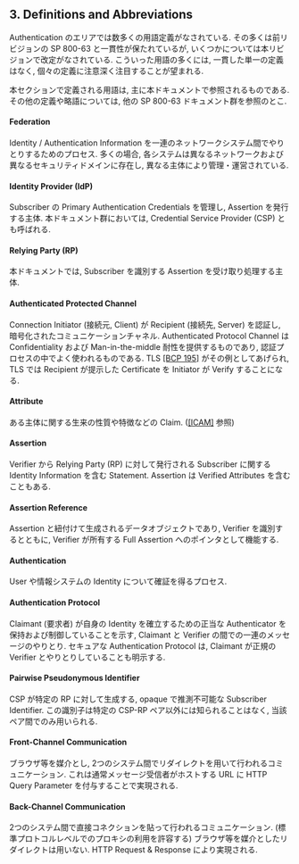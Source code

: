 <a name="sec3"></a>

## 3. Definitions and Abbreviations

Authentication のエリアでは数多くの用語定義がなされている.
その多くは前リビジョンの SP 800-63 と一貫性が保たれているが, いくつかについては本リビジョンで改定がなされている.
こういった用語の多くには, 一貫した単一の定義はなく, 個々の定義に注意深く注目することが望まれる.

<!-- There are a variety of definitions used in the area of authentication. While many terms are consistent with earlier revisions version of SP 800-63, some have changed in this revision. Since there is no single, consistent definition of many of these terms, careful attention to how the terms are defined here is warranted. -->

本セクションで定義される用語は, 主に本ドキュメントで参照されるものである.
その他の定義や略語については, 他の SP 800-63 ドキュメント群を参照のとこ.

<!-- The definitions in this section are primarily those that are referenced in this document. Refer to the other documents in the SP 800-63 document family for additional definitions and abbreviations specific to their content. -->

#### Federation

Identity / Authentication Information を一連のネットワークシステム間でやりとりするためのプロセス.
多くの場合, 各システムは異なるネットワークおよび異なるセキュリティドメインに存在し, 異なる主体により管理・運営されている.

<!-- A process that allows for the conveyance of identity and authentication information across a set of networked systems. These systems are often run and controlled by disparate parties in different network and security domains. -->

#### Identity Provider (IdP)

Subscriber の Primary Authentication Credentials を管理し, Assertion を発行する主体.
本ドキュメント群においては, Credential Service Provider (CSP) とも呼ばれる.

<!-- The party that manages the subscriber's primary authentication credentials and issues assertions derived from those credentials. This is commonly the credential service provider (CSP) as discussed within this document suite. -->

#### Relying Party (RP)

本ドキュメントでは, Subscriber を識別する Assertion を受け取り処理する主体.

<!-- In this document, the party that receives and processes the assertion identifying the subscriber. -->

#### Authenticated Protected Channel

Connection Initiator (接続元, Client) が Recipient (接続先, Server) を認証し, 暗号化されたコミュニケーションチャネル.
Authenticated Protocol Channel は Confidentiality および Man-in-the-middle 耐性を提供するものであり, 認証プロセスの中でよく使われるものである.
TLS [[BCP 195]](#bcp195) がその例としてあげられ, TLS では Recipient が提示した Certificate を Initiator が Verify することになる.

<!-- A communication channel that uses approved encryption where the initiator of the connection (client) has authenticated the recipient (server). Authenticated protected channels provide confidentiality and man-in-the-middle protection and are frequently used in the user authentication process. TLS [[BCP 195]](#bcp195) is an example of an authenticated protected channel when the certificate presented by the recipient is verified by the initiator. -->

#### Attribute

ある主体に関する生来の性質や特徴などの Claim. ([[ICAM]](#ICAM) 参照)

<!-- A claim of a named quality or characteristic inherent in or ascribed to someone or something. (See term in [[ICAM]](#ICAM) for more information.) -->

#### Assertion

Verifier から Relying Party (RP) に対して発行される Subscriber に関する Identity Information を含む Statement.
Assertion は Verified Attributes を含むこともある.

<!-- A statement from a verifier to a Relying Party (RP) that contains identity information about a subscriber. Assertions may also contain verified attributes. -->

#### Assertion Reference

Assertion と紐付けて生成されるデータオブジェクトであり, Verifier を識別するとともに, Verifier が所有する Full Assertion へのポインタとして機能する.

<!-- A data object, created in conjunction with an assertion, which identifies the verifier and includes a pointer to the full assertion held by the verifier. -->

#### Authentication

User や情報システムの Identity について確証を得るプロセス.

<!-- The process of establishing confidence in the identity of users or information systems. -->

#### Authentication Protocol

Claimant (要求者) が自身の Identity を確立するための正当な Authenticator を保持および制御していることを示す, Claimant と Verifier の間での一連のメッセージのやりとり.
セキュアな Authentication Protocol は, Claimant が正規の Verifier とやりとりしていることも明示する.

<!-- A defined sequence of messages between a claimant and a verifier that demonstrates that the claimant has possession and control of one or more valid authenticators to establish his/her identity. Secure authentication protocols also demonstrate to the claimant that he or she is communicating with the intended verifier. -->

#### Pairwise Pseudonymous Identifier

CSP が特定の RP に対して生成する, opaque で推測不可能な Subscriber Identifier.
この識別子は特定の CSP-RP ペア以外には知られることはなく, 当該ペア間でのみ用いられる.

<!-- An opaque unguessable subscriber identifier generated by a CSP for use at a specific individual RP. This identifier is only known to and only used by one CSP-RP pair. -->

#### Front-Channel Communication

ブラウザ等を媒介とし, 2つのシステム間でリダイレクトを用いて行われるコミュニケーション.
これは通常メッセージ受信者がホストする URL に HTTP Query Parameter を付与することで実現される.

<!-- Communication between two systems that relies on redirects through an intermediary such as a browser. This is normally accomplished by appending HTTP query parameters to URLs hosted by the receiver of the message. -->

#### Back-Channel Communication

2つのシステム間で直接コネクションを貼って行われるコミュニケーション. (標準プロトコルレベルでのプロキシの利用を許容する)
ブラウザ等を媒介としたリダイレクトは用いない.
HTTP Request & Response により実現される.

<!-- Communication between two systems that relies on a direct connection (allowing for standard protocol-level proxies), without using redirects through an intermediary such as a browser. This can be accomplished using HTTP requests and responses. -->